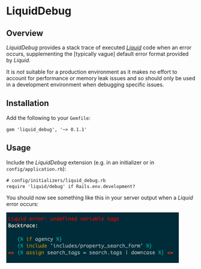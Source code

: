 # LiquidDebug

## Overview

_LiquidDebug_ provides a stack trace of executed [_Liquid_](https://shopify.github.io/liquid/) code when an error occurs, supplementing the [typically vague] default error format provided by _Liquid_.

It is _not_ suitable for a production environment as it makes no effort to account for performance or memory leak issues and so should only be used in a development environment when debugging specific issues.

## Installation

Add the following to your `Gemfile`:

```
gem 'liquid_debug', '~> 0.1.1'
```

## Usage

Include the _LiquidDebug_ extension (e.g. in an initializer or in `config/application.rb`):

```
# config/initializers/liquid_debug.rb
require 'liquid/debug' if Rails.env.development?
```

You should now see something like this in your server output when a _Liquid_ error occurs:

![example](images/screenshot.png)
